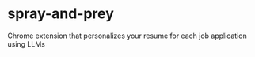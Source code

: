 # spray-and-prey
Chrome extension that personalizes your resume for each job application using LLMs
